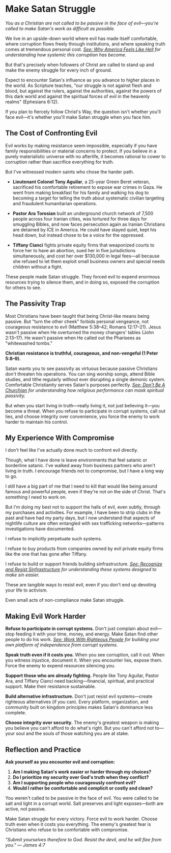# Make Satan Struggle

*You as a Christian are not called to be passive in the face of evil—you're called to make Satan's work as difficult as possible.*

We live in an upside-down world where evil has made itself comfortable, where corruption flows freely through institutions, and where speaking truth comes at tremendous personal cost. *[See: Why America Feels Like Hell](../perspectives/why-america-feels-like-hell.md) for understanding how systemic this corruption has become.*

But that's precisely when followers of Christ are called to stand up and make the enemy struggle for every inch of ground.

Expect to encounter Satan's influence as you advance to higher places in the world. As Scripture teaches, "our struggle is not against flesh and blood, but against the rulers, against the authorities, against the powers of this dark world and against the spiritual forces of evil in the heavenly realms" (Ephesians 6:12).

If you plan to fiercely follow Christ's Way, the question isn't whether you'll face evil—it's whether you'll make Satan struggle when you face him.

## The Cost of Confronting Evil

Evil works by making resistance seem impossible, especially if you have family responsibilities or material concerns to protect. If you believe in a purely materialistic universe with no afterlife, it becomes rational to cower to corruption rather than sacrifice everything for truth.

But I've witnessed modern saints who chose the harder path.

- **Lieutenant Colonel Tony Aguilar**, a 25-year Green Beret veteran, sacrificed his comfortable retirement to expose war crimes in Gaza. He went from making breakfast for his family and walking his dog to becoming a target for telling the truth about systematic civilian targeting and fraudulent humanitarian operations.

- **Pastor Ara Torosian** built an underground church network of 7,500 people across four Iranian cities, was tortured for three days for smuggling Bibles, and now faces persecution again as Iranian Christians are detained by ICE in America. He could have stayed quiet, kept his head down, but instead chose to be a voice for the oppressed.

- **Tiffany Cianci** fights private equity firms that weaponized courts to force her to have an abortion, sued her in five jurisdictions simultaneously, and cost her over $130,000 in legal fees—all because she refused to let them exploit small business owners and special needs children without a fight.

These people made Satan struggle. They forced evil to expend enormous resources trying to silence them, and in doing so, exposed the corruption for others to see.

## The Passivity Trap

Most Christians have been taught that being Christ-like means being passive. But "turn the other cheek" forbids personal vengeance, not courageous resistance to evil (Matthew 5:38–42; Romans 12:17–21). Jesus wasn't passive when He overturned the money changers' tables (John 2:13–17). He wasn't passive when He called out the Pharisees as "whitewashed tombs."

**Christian resistance is truthful, courageous, and non-vengeful (1 Peter 5:8–9).**

Satan wants you to see passivity as virtuous because passive Christians don't threaten his operations. You can sing worship songs, attend Bible studies, and tithe regularly without ever disrupting a single demonic system. Comfortable Christianity serves Satan's purposes perfectly. *[See: Don't Be A Churchian](dont-be-a-churchian.md) for understanding how religious performance can mask spiritual passivity.*

But when you start living in truth—really living it, not just believing it—you become a threat. When you refuse to participate in corrupt systems, call out lies, and choose integrity over convenience, you force the enemy to work harder to maintain his control.

## My Experience With Compromise

I don't feel like I've actually done much to confront evil directly.

Though, what I have done is leave environments that feel satanic or borderline satanic. I've walked away from business partners who aren't living in truth. I encourage friends not to compromise, but I have a long way to go.

I still have a big part of me that I need to kill that would like being around famous and powerful people, even if they're not on the side of Christ. That's something I need to work on.

But I'm doing my best not to support the halls of evil, even subtly, through my purchases and activities. For example, I have been to strip clubs in the past and have had my party days, but I now understand that aspects of nightlife culture are often entangled with sex trafficking networks—patterns investigations have documented. 

I refuse to implicitly perpetuate such systems.

I refuse to buy products from companies owned by evil private equity firms like the one that has gone after Tiffany.

I refuse to build or support friends building sinfrastructure. *[See: Recognize and Resist Sinfrastructure](recognize-and-resist-sinfrastructure.md) for understanding these systems designed to make sin easier.*

These are tangible ways to resist evil, even if you don't end up devoting your life to activism.

Even small acts of non-compliance make Satan struggle.


## Making Evil Work Harder

**Refuse to participate in corrupt systems.** Don't just complain about evil—stop feeding it with your time, money, and energy. Make Satan find other people to do his work. *[See: Work With Righteous People](work-with-righteous-people.md) for building your own platform of independence from corrupt systems.*

**Speak truth even if it costs you.** When you see corruption, call it out. When you witness injustice, document it. When you encounter lies, expose them. Force the enemy to expend resources silencing you.

**Support those who are already fighting.** People like Tony Aguilar, Pastor Ara, and Tiffany Cianci need backing—financial, spiritual, and practical support. Make their resistance sustainable.

**Build alternative infrastructure.** Don't just resist evil systems—create righteous alternatives (if you can). Every platform, organization, and community built on kingdom principles makes Satan's dominance less complete.

**Choose integrity over security.** The enemy's greatest weapon is making you believe you can't afford to do what's right. But you can't afford not to—your soul and the souls of those watching you are at stake.

## Reflection and Practice

**Ask yourself as you encounter evil and corruption:**

1. **Am I making Satan's work easier or harder through my choices?**
2. **Do I prioritize my security over God's truth when they conflict?**
3. **Am I supporting people who courageously confront evil?**
4. **Would I rather be comfortable and complicit or costly and clean?**

You weren't called to be passive in the face of evil. You were called to be salt and light in a corrupt world. Salt preserves and light exposes—both are active, not passive.

Make Satan struggle for every victory. Force evil to work harder. Choose truth even when it costs you everything. The enemy's greatest fear is Christians who refuse to be comfortable with compromise.

*"Submit yourselves therefore to God. Resist the devil, and he will flee from you." — James 4:7*
